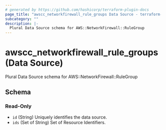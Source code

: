 ```yaml
---
# generated by https://github.com/hashicorp/terraform-plugin-docs
page_title: "awscc_networkfirewall_rule_groups Data Source - terraform-provider-awscc"
subcategory: ""
description: |-
  Plural Data Source schema for AWS::NetworkFirewall::RuleGroup
---
```


# awscc_networkfirewall_rule_groups (Data Source)

Plural Data Source schema for AWS::NetworkFirewall::RuleGroup



<!-- schema generated by tfplugindocs -->
## Schema

### Read-Only

- `id` (String) Uniquely identifies the data source.
- `ids` (Set of String) Set of Resource Identifiers.
